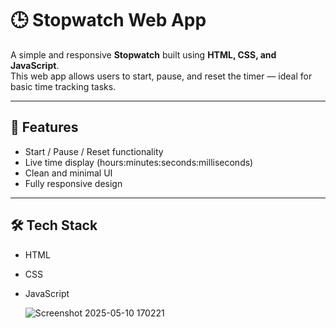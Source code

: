 # 🕒 Stopwatch Web App

A simple and responsive **Stopwatch** built using **HTML, CSS, and JavaScript**.  
This web app allows users to start, pause, and reset the timer — ideal for basic time tracking tasks.

---

## 🚀 Features
- Start / Pause / Reset functionality  
- Live time display (hours:minutes:seconds:milliseconds)  
- Clean and minimal UI  
- Fully responsive design  

---

## 🛠️ Tech Stack
- HTML  
- CSS  
- JavaScript

  ![Screenshot 2025-05-10 170221](https://github.com/user-attachments/assets/b2f9adf3-1d7e-46ff-97df-a70326542ae1)
  
